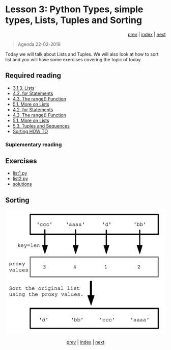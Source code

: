 # Lesson 3: Python Types, simple types, Lists, Tuples and Sorting
<div align="right">
<a href="../../../Lesson-02-Introduction-to-Python-and-Python-Strings/blob/master/README.md">prev</a> | 
<a href="https://python-elective-2-spring-2019.github.io/">index</a> | 
<a href="../../../Lesson-04-Dictionary-Sets-Reading-and-Writing-Files/blob/master/README.md">next</a>
</div>

> Agenda 22-02-2019

Today we will talk about Lists and Tuples. We will also look at how to sort list and you will have some exercises covering the topic of today.  


## Required reading
* [3.1.3. Lists](https://docs.python.org/3/tutorial/introduction.html#lists)
* [4.2. for Statements](https://docs.python.org/3/tutorial/controlflow.html#for-statements)
* [4.3. The range() Function](https://docs.python.org/3/tutorial/controlflow.html#the-range-function)
* [5.1. More on Lists](https://docs.python.org/3/tutorial/datastructures.html#more-on-lists)
* [4.2. for Statements](https://docs.python.org/3/tutorial/controlflow.html#for-statements)
* [4.3. The range() Function](https://docs.python.org/3/tutorial/controlflow.html#the-range-function)
* [5.1. More on Lists](https://docs.python.org/3/tutorial/datastructures.html#more-on-lists)
* [5.3. Tuples and Sequences](https://docs.python.org/3/tutorial/datastructures.html#tuples-and-sequences)
* [Sorting HOW TO](https://docs.python.org/3/howto/sorting.html#sorting-how-to)



### Suplementary reading


## Exercises
* [list1.py](exercises/list1.py)
* [list2.py](exercises/list2.py)
* [solutions](exercises/solution/)


## Sorting

![](other_materials/sorted.png)

<div align="center">
<a href="../../../Lesson-02-Introduction-to-Python-and-Python-Strings/blob/master/README.md">prev</a> | 
<a href="https://python-elective-2-spring-2019.github.io/">index</a> | 
<a href="../../../Lesson-04-Dictionary-Sets-Reading-and-Writing-Files/blob/master/README.md">next</a>
</div>
